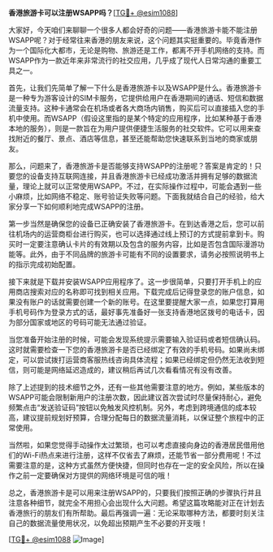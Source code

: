 **香港旅游卡可以注册WSAPP吗？**[[TG💪+ @esim1088](https://t.me/s/esim1088)]

大家好，今天咱们来聊聊一个很多人都会好奇的问题——香港旅游卡能不能注册WSAPP呢？对于经常往来香港的朋友来说，这个问题其实挺重要的。毕竟香港作为一个国际化大都市，无论是购物、旅游还是工作，都离不开手机网络的支持。而WSAPP作为一款近年来非常流行的社交应用，几乎成了现代人日常沟通的重要工具之一。

首先，让我们先简单了解一下什么是香港旅游卡以及WSAPP是什么。香港旅游卡是一种专为游客设计的SIM卡服务，它提供给用户在香港期间的通话、短信和数据流量支持。这种卡通常会在机场或者各大商场内销售，购买后可以直接插入您的手机中使用。而WSAPP（假设这里指的是某个特定的应用程序，比如某种基于香港本地的服务），则是一款旨在为用户提供便捷生活服务的社交软件。它可以用来查找附近的餐厅、景点、酒店等信息，甚至还能帮助您快速联系到当地的商家或朋友。

那么，问题来了，香港旅游卡是否能够支持WSAPP的注册呢？答案是肯定的！只要您的设备支持互联网连接，并且香港旅游卡已经成功激活并拥有足够的数据流量，理论上就可以正常使用WSAPP。不过，在实际操作过程中，可能会遇到一些小麻烦，比如网络不稳定、账号验证失败等问题。下面我就结合自己的经验，给大家分享一下如何顺利地完成WSAPP的注册。

第一步当然是确保您的设备已正确安装了香港旅游卡。在到达香港之后，您可以前往机场内的运营商柜台进行购买，也可以选择通过线上预订的方式提前拿到卡。购买时一定要注意确认卡片的有效期以及包含的服务内容，比如是否包含国际漫游功能等。此外，由于不同品牌的旅游卡可能有不同的设置要求，请务必按照说明书上的指示完成初始配置。

接下来就是下载并安装WSAPP应用程序了。这一步很简单，只要打开手机上的应用商店搜索对应的名称即可找到相关应用。下载完成后记得登录您的账户信息，如果没有账户的话就需要创建一个新的账号。在这里要提醒大家一点，如果您打算用手机号码作为登录方式的话，最好事先准备好一张支持香港地区拨号的电话卡，因为部分国家或地区的号码可能无法通过验证。

当您准备开始注册的时候，可能会发现系统提示需要输入验证码或者短信确认码。这时就需要检查一下您的香港旅游卡是否已经绑定了有效的手机号码。如果尚未绑定，可以尝试拨打运营商客服热线咨询具体流程；如果已经绑定但仍然无法收到短信，则可能是网络延迟造成的，建议稍后再试几次看看情况有没有改善。

除了上述提到的技术细节之外，还有一些其他需要注意的地方。例如，某些版本的WSAPP可能会限制新用户的注册次数，因此建议首次尝试时尽量保持耐心，避免频繁点击“发送验证码”按钮以免触发风控机制。另外，考虑到跨境通信的成本较高，建议提前规划好预算，合理分配每日的数据流量消耗，以保证整个旅程中的正常使用。

当然啦，如果您觉得手动操作太过繁琐，也可以考虑直接向身边的香港居民借用他们的Wi-Fi热点来进行注册，这样不仅省去了麻烦，还能节省一部分费用呢！不过需要注意的是，这种方式虽然方便快捷，但同时也存在一定的安全风险，所以在操作之前一定要确保对方提供的网络环境是可信的哦！

总之，香港旅游卡是可以用来注册WSAPP的，只要我们按照正确的步骤执行并且注意各种细节，就完全不用担心会出现什么大问题。希望这篇攻略能对正在计划去香港旅行的朋友们有所帮助。最后再强调一遍：无论采取哪种方法，都要时刻关注自己的数据流量使用状况，以免超出预期产生不必要的开支哦！

[[TG💪+ @esim1088](https://t.me/s/esim1088) ![Image](https://i.postimg.cc/4NQfJmqS/Snipaste-2025-05-13-00-14-12.png)]